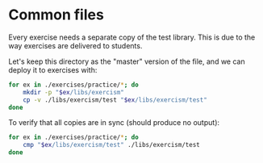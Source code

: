 # Common files

Every exercise needs a separate copy of the test library.
This is due to the way exercises are delivered to students.

Let's keep this directory as the "master" version of the file,
and we can deploy it to exercises with:

```sh
for ex in ./exercises/practice/*; do
    mkdir -p "$ex/libs/exercism"
    cp -v ./libs/exercism/test "$ex/libs/exercism/test"
done
```

To verify that all copies are in sync (should produce no output):

```sh
for ex in ./exercises/practice/*; do
    cmp "$ex/libs/exercism/test" ./libs/exercism/test
done
```
